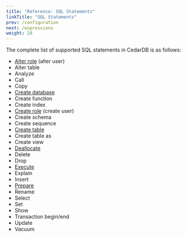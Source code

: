 ```yaml
---
title: "Reference: SQL Statements"
linkTitle: "SQL Statements"
prev: /configuration
next: /expressions
weight: 20
---
```


The complete list of supported SQL statements in CedarDB is as follows:

* [Alter role](alterrole) (alter user)
* Alter table
* Analyze
* Call
* Copy
* [Create database](createdb)
* Create function
* Create index
* [Create role](createrole) (create user)
* Create schema
* Create sequence
* [Create table](createtable)
* Create table as
* Create view
* [Deallocate](/docs/references/advanced/prepare)
* Delete
* Drop
* [Execute](/docs/references/advanced/prepare)
* Explain
* Insert
* [Prepare](/docs/references/advanced/prepare)
* Rename
* Select
* Set
* Show
* Transaction begin/end
* Update
* Vacuum
